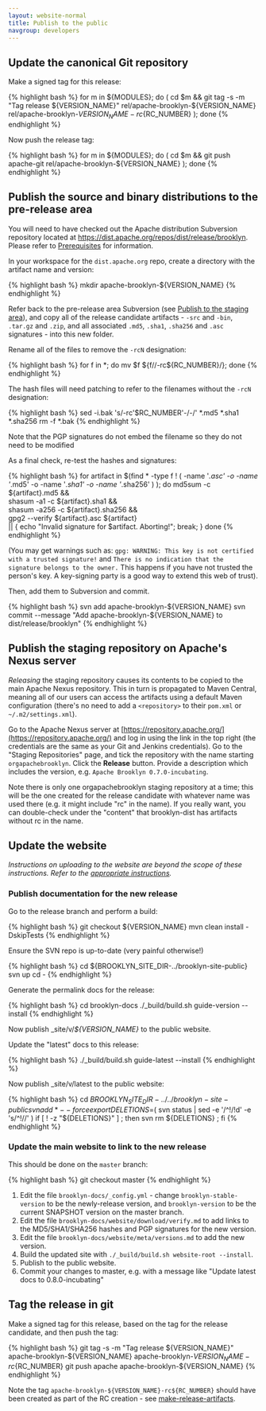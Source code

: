 ```yaml
---
layout: website-normal
title: Publish to the public
navgroup: developers
---
```


Update the canonical Git repository
-----------------------------------

Make a signed tag for this release:

{% highlight bash %}
for m in ${MODULES}; do ( cd $m && git tag -s -m "Tag release ${VERSION_NAME}" rel/apache-brooklyn-${VERSION_NAME} rel/apache-brooklyn-${VERSION_NAME}-rc${RC_NUMBER} ); done
{% endhighlight %}

Now push the release tag:

{% highlight bash %}
for m in ${MODULES}; do ( cd $m && git push apache-git rel/apache-brooklyn-${VERSION_NAME} ); done
{% endhighlight %}

Publish the source and binary distributions to the pre-release area
-------------------------------------------------------------------

You will need to have checked out the Apache distribution Subversion repository located at
https://dist.apache.org/repos/dist/release/brooklyn. Please refer to [Prerequisites](prerequisites.html) for
information.

In your workspace for the `dist.apache.org` repo, create a directory with the artifact name and version:

{% highlight bash %}
mkdir apache-brooklyn-${VERSION_NAME}
{% endhighlight %}

Refer back to the pre-release area Subversion (see [Publish to the staging area](publish-temp.html)), and copy all of
the release candidate artifacts - `-src` and `-bin`, `.tar.gz` and `.zip`, and all associated `.md5`, `.sha1`, `.sha256`
and `.asc` signatures - into this new folder.

Rename all of the files to remove the `-rcN` designation:

{% highlight bash %}
for f in *; do mv $f ${f//-rc${RC_NUMBER}/}; done
{% endhighlight %}

The hash files will need patching to refer to the filenames without the `-rcN` designation:

{% highlight bash %}
sed -i.bak 's/-rc'$RC_NUMBER'-/-/' *.md5 *.sha1 *.sha256
rm -f *.bak
{% endhighlight %}

Note that the PGP signatures do not embed the filename so they do not need to be modified

As a final check, re-test the hashes and signatures:

{% highlight bash %}
for artifact in $(find * -type f ! \( -name '*.asc' -o -name '*.md5' -o -name '*.sha1' -o -name '*.sha256' \) ); do
    md5sum -c ${artifact}.md5 && \
    shasum -a1 -c ${artifact}.sha1 && \
    shasum -a256 -c ${artifact}.sha256 && \
    gpg2 --verify ${artifact}.asc ${artifact} \
      || { echo "Invalid signature for $artifact. Aborting!"; break; }
done
{% endhighlight %}

(You may get warnings such as: `gpg: WARNING: This key is not certified with a trusted signature!` 
and `There is no indication that the signature belongs to the owner.` This happens if you have not trusted
the person's key. A key-signing party is a good way to extend this web of trust).


Then, add them to Subversion and commit.

{% highlight bash %}
svn add apache-brooklyn-${VERSION_NAME}
svn commit --message "Add apache-brooklyn-${VERSION_NAME} to dist/release/brooklyn"
{% endhighlight %}


Publish the staging repository on Apache's Nexus server
-------------------------------------------------------

*Releasing* the staging repository causes its contents to be copied to the main Apache Nexus repository. This in turn
is propagated to Maven Central, meaning all of our users can access the artifacts using a default Maven configuration
(there's no need to add a `<repository>` to their `pom.xml` or `~/.m2/settings.xml`).

Go to the Apache Nexus server at [https://repository.apache.org/](https://repository.apache.org/) and log in using the
link in the top right (the credentials are the same as your Git and Jenkins credentials). Go to the "Staging
Repositories" page, and tick the repository with the name starting `orgapachebrooklyn`. Click the **Release** button.
Provide a description which includes the version, e.g. `Apache Brooklyn 0.7.0-incubating`.

Note there is only one orgapachebrooklyn staging repository at a time; this will be the one created for the release
candidate with whatever name was used there (e.g. it might include "rc" in the name). If you really want, you can 
double-check under the "content" that brooklyn-dist has artifacts without rc in the name.


Update the website
------------------

*Instructions on uploading to the website are beyond the scope of these instructions. Refer to the 
[appropriate instructions](https://github.com/apache/brooklyn-docs/tree/master/README.md).*

### Publish documentation for the new release

Go to the release branch and perform a build:

{% highlight bash %}
git checkout ${VERSION_NAME}
mvn clean install -DskipTests
{% endhighlight %}

Ensure the SVN repo is up-to-date (very painful otherwise!)

{% highlight bash %}
cd ${BROOKLYN_SITE_DIR-../brooklyn-site-public}
svn up
cd -
{% endhighlight %}

Generate the permalink docs for the release:

{% highlight bash %}
cd brooklyn-docs
./_build/build.sh guide-version --install
{% endhighlight %}

Now publish _site/v/*${VERSION_NAME}* to the public website.

Update the "latest" docs to this release:

{% highlight bash %}
./_build/build.sh guide-latest --install
{% endhighlight %}

Now publish _site/v/latest to the public website:

{% highlight bash %}
cd ${BROOKLYN_SITE_DIR-../../brooklyn-site-public}
svn add * --force
export DELETIONS=$( svn status | sed -e '/^!/!d' -e 's/^!//' )
if [ ! -z "${DELETIONS}" ] ; then svn rm ${DELETIONS} ; fi
{% endhighlight %}


### Update the main website to link to the new release

This should be done on the `master` branch:

{% highlight bash %}
git checkout master
{% endhighlight %}

1. Edit the file `brooklyn-docs/_config.yml` - change `brooklyn-stable-version` to be the newly-release version, and
   `brooklyn-version` to be the current SNAPSHOT version on the master branch.
2. Edit the file `brooklyn-docs/website/download/verify.md` to add links to the MD5/SHA1/SHA256 hashes and PGP signatures for the
   new version.
3. Edit the file `brooklyn-docs/website/meta/versions.md` to add the new version.
4. Build the updated site with `./_build/build.sh website-root --install`.
5. Publish to the public website.
6. Commit your changes to master, e.g. with a message like "Update latest docs to 0.8.0-incubating"


Tag the release in git
----------------------

Make a signed tag for this release, based on the tag for the release candidate, and then push the tag:

{% highlight bash %}
git tag -s -m "Tag release ${VERSION_NAME}" apache-brooklyn-${VERSION_NAME} apache-brooklyn-${VERSION_NAME}-rc${RC_NUMBER}
git push apache apache-brooklyn-${VERSION_NAME}
{% endhighlight %}

Note the tag `apache-brooklyn-${VERSION_NAME}-rc${RC_NUMBER}` should have been created as part of the
RC creation - see [make-release-artifacts](make-release-artifacts.html).

